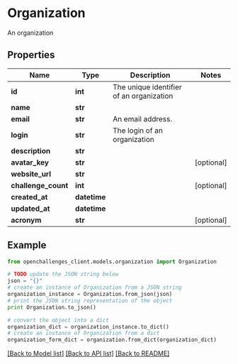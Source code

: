 # Organization

An organization

## Properties
Name | Type | Description | Notes
------------ | ------------- | ------------- | -------------
**id** | **int** | The unique identifier of an organization | 
**name** | **str** |  | 
**email** | **str** | An email address. | 
**login** | **str** | The login of an organization | 
**description** | **str** |  | 
**avatar_key** | **str** |  | [optional] 
**website_url** | **str** |  | 
**challenge_count** | **int** |  | [optional] 
**created_at** | **datetime** |  | 
**updated_at** | **datetime** |  | 
**acronym** | **str** |  | [optional] 

## Example

```python
from openchallenges_client.models.organization import Organization

# TODO update the JSON string below
json = "{}"
# create an instance of Organization from a JSON string
organization_instance = Organization.from_json(json)
# print the JSON string representation of the object
print Organization.to_json()

# convert the object into a dict
organization_dict = organization_instance.to_dict()
# create an instance of Organization from a dict
organization_form_dict = organization.from_dict(organization_dict)
```
[[Back to Model list]](../README.md#documentation-for-models) [[Back to API list]](../README.md#documentation-for-api-endpoints) [[Back to README]](../README.md)


